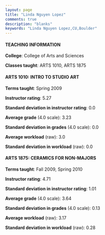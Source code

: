 ```yaml
---
layout: page
title: "Linda Nguyen Lopez" 
comments: true
description: "blanks"
keywords: "Linda Nguyen Lopez,CU,Boulder"
---
```

<head>
<script src="https://ajax.googleapis.com/ajax/libs/jquery/2.1.3/jquery.min.js"></script>
<script src="https://dl.dropboxusercontent.com/s/pc42nxpaw1ea4o9/highcharts.js?dl=0"></script>
<!-- <script src="../assets/js/highcharts.js"></script> -->
<style type="text/css">@font-face {
	font-family: "Bebas Neue";
	src: url(https://www.filehosting.org/file/details/544349/BebasNeue Regular.otf) format("opentype");
	}
	h1.Bebas { 
		font-family: "Bebas Neue", Verdana, Tahoma;
	}
</style>
</head>
	   
#### TEACHING INFORMATION

**College**: College of Arts and Sciences

**Classes taught**: ARTS 1010, ARTS 1875

#### ARTS 1010: INTRO TO STUDIO ART

**Terms taught**: Spring 2009

**Instructor rating**: 5.27

**Standard deviation in instructor rating**: 0.0

**Average grade** (4.0 scale): 3.23

**Standard deviation in grades** (4.0 scale): 0.0

**Average workload** (raw): 3.0

**Standard deviation in workload** (raw): 0.0

#### ARTS 1875: CERAMICS FOR NON-MAJORS

**Terms taught**: Fall 2009, Spring 2010

**Instructor rating**: 4.71

**Standard deviation in instructor rating**: 1.01

**Average grade** (4.0 scale): 3.64

**Standard deviation in grades** (4.0 scale): 0.13

**Average workload** (raw): 3.17

**Standard deviation in workload** (raw): 0.28

